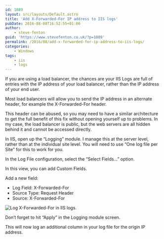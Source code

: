 ```yaml
---
id: 1889
layout: src/layouts/Default.astro
title: 'Add X-Forwarded-For IP address to IIS logs'
pubDate: 2016-08-08T16:52:55+01:00
author:
    - steve-fenton
guid: 'https://www.stevefenton.co.uk/?p=1889'
permalink: /2016/08/add-x-forwarded-for-ip-address-to-iis-logs/
categories:
    - Windows
tags:
    - iis
    - logs
---
```


If you are using a load balancer, the chances are your IIS Logs are full of entries with the IP address of your load balancer, rather than the IP address of your end user.

Most load balancers will allow you to send the IP address in an alternate header, for example the X-Forwarded-For header.

This header can be abused, so you may need to have a similar architecture to get the full benefit of this fix without opening yourself up to problems. In my case, the load balancer is public, but the web servers are all hidden behind it and cannot be accessed directly.

In IIS, open up the “Logging” module. I manage this at the server level, rather than at the individual site level. You will need to use “One log file per Site” for this to work for you.

In the Log File configuration, select the “Select Fields…” option.

In this view, you can add Custom Fields.

Add a new field:

- Log Field: X-Forwarded-For
- Source Type: Request Header
- Source: X-Forwarded-For

![Log X-Forwarded-For in IIS logs.](https://www.stevefenton.co.uk/wp-content/uploads/2016/08/iis-log-custom-fields.png)

Don’t forget to hit “Apply” in the Logging module screen.

This will now log an additional column in your log file for the origin IP address.